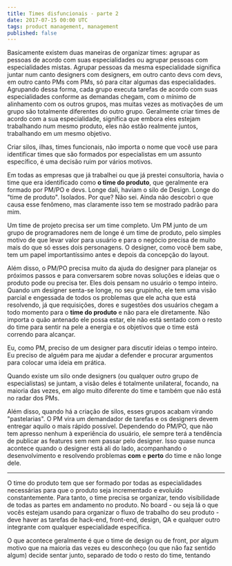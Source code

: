 ```yaml
---
title: Times disfuncionais - parte 2
date: 2017-07-15 00:00 UTC
tags: product management, management
published: false
---
```


Basicamente existem duas maneiras de organizar times: agrupar as pessoas de acordo com suas especialidades ou agrupar pessoas com especialidades mistas. Agrupar pessoas da mesma especialidade significa juntar num canto designers com designers, em outro canto devs com devs, em outro canto PMs com PMs, só para citar algumas das especialidades. Agrupando dessa forma, cada grupo executa tarefas de acordo com suas especialidades conforme as demandas chegam, com o mínimo de alinhamento com os outros grupos, mas muitas vezes as motivações de um grupo são totalmente diferentes do outro grupo. Geralmente criar times de acordo com a sua especialidade, significa que embora eles estejam trabalhando num mesmo produto, eles não estão realmente juntos, trabalhando em um mesmo objetivo.

Criar silos, ilhas, times funcionais, não importa o nome que você use para identificar times que são formados por especialistas em um assunto específico, é uma decisão ruim por vários motivos.
  
Em todas as empresas que já trabalhei ou que já prestei consultoria, havia o time que era identificado como **o time do produto**, que geralmente era formado por PM/PO e devs. Longe dali, haviam o silo de Design. Longe do "time de produto". Isolados. Por que? Não sei. Ainda não descobri o que causa esse fenômeno, mas claramente isso tem se mostrado padrão para mim.

Um time de projeto precisa ser um time completo. Um PM junto de um grupo de programadores nem de longe é um time de produto, pelo simples motivo de que levar valor para usuário e para o negócio precisa de muito mais do que só esses dois personagens. O designer, como você bem sabe, tem um papel importantíssimo antes e depois da concepção do layout.

Além disso, o PM/PO precisa muito da ajuda do designer para planejar os próximos passos e para conversarem sobre novas soluções e ideias que o produto pode ou precisa ter. Eles dois pensam no usuário o tempo inteiro. Quando um designer senta-se longe, no seu grupinho, ele tem uma visão parcial e engessada de todos os problemas que ele acha que está resolvendo, já que requisições, dores e sugestões dos usuários chegam a todo momento para o **time do produto** e não para ele diretamente. Não importa o quão antenado ele possa estar, ele não está sentado com o resto do time para sentir na pele a energia e os objetivos que o time está correndo para alcançar.

Eu, como PM, preciso de um designer para discutir ideias o tempo inteiro. Eu preciso de alguém para me ajudar a defender e procurar argumentos para colocar uma ideia em prática.

Quando existe um silo onde designers (ou qualquer outro grupo de especialistas) se juntam, a visão deles é totalmente unilateral, focando, na maioria das vezes, em algo muito diferente do time e também que não está no radar dos PMs.

Além disso, quando há a criação de silos, esses grupos acabam virando "pastelarias". O PM vira um demandador de tarefas e os designers devem entregar aquilo o mais rápido possível. Dependendo do PM/PO, que não tem apresso nenhum à experiência do usuário, ele sempre terá a tendência de publicar as features sem nem passar pelo designer. Isso quase nunca acontece quando o designer está ali do lado, acompanhando o desenvolvimento e resolvendo problemas **com** e **perto** do time e não longe dele.








---

O time do produto tem que ser formado por todas as especialidades necessárias para que o produto seja incrementado e evoluído constantemente. Para tanto, o time precisa se organizar, tendo visibilidade de todas as partes em andamento no produto. No board - ou seja lá o que vocês estejam usando para organizar o fluxo de trabalho do seu produto - deve haver as tarefas de hack-end, front-end, design, QA e qualquer outro integrante com qualquer especialidade específica.

O que acontece geralmente é que o time de design ou de front, por algum motivo que na maioria das vezes eu desconheço (ou que não faz sentido algum) decide sentar junto, separado de todo o resto do time, tentando 